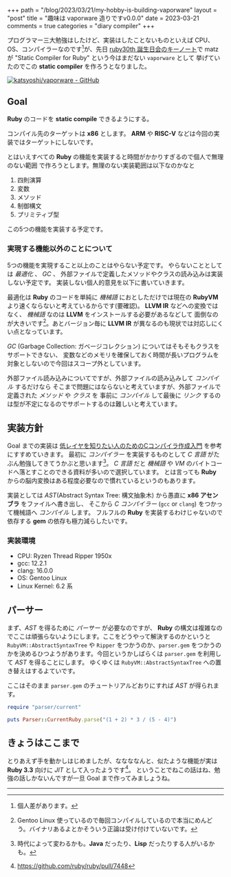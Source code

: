 +++
path = "/blog/2023/03/21/my-hobby-is-building-vaporware"
layout = "post"
title = "趣味は vaporware 造りですv0.0.0"
date = 2023-03-21
comments = true
categories = "diary compiler"
+++

プログラマー三大勉強はしたけど、実装はしたことないものといえば
CPU、OS、コンパイラーなのです[^kojinsa]が、先日 [ruby30th 誕生日会のキーノート](https://www.publickey1.jp/blog/23/ruby30static_compiler_for_ruby.html)で
matz が "Static Compiler for Ruby" という今はまだない `vaporware` として
挙げていたのでこの **static compiler** を作ろうとなりました。

[![katsyoshi/vaporware - GitHub](https://gh-card.dev/repos/katsyoshi/vaporware.svg)](https://github.com/katsyoshi/vaporware)

## Goal

**Ruby** のコードを **static compile** できるようにする。

コンパイル先のターゲットは **x86** とします。 **ARM** や **RISC-V** などは今回の実装ではターゲットにしないです。

とはいえすべての **Ruby** の機能を実装すると時間がかかりすぎるので個人で無理のない範囲
で作ろうとします。無理のない実装範囲は以下なのかなと

1. 四則演算
1. 変数
1. メソッド
1. 制御構文
1. プリミティブ型

この5つの機能を実装する予定です。

### 実現する機能以外のことについて

5つの機能を実現すること以上のことはやらない予定です。
やらないこととしては _最適化_ 、 _GC_ 、 外部ファイルで定義したメソッドやクラスの読み込みは実装しない予定です。
実装しない個人的意見を以下に書いていきます。

最適化は **Ruby** のコードを単純に _機械語_ におとしただけでは現在の **RubyVM**
より速くならないと考えているからです(要確認)。
**LLVM IR** などへの変換ではなく、 _機械語_ なのは **LLVM** をインストールする必要があるなどして
面倒なのが大きいです[^gentoo]。あとバージョン毎に **LLVM IR** が異なるのも現状では対応しにくい点となっています。

_GC_ (Garbage Collection: ガベージコレクション) についてはそもそもクラスをサポートできない、
変数などのメモリを確保しておく時間が長いプログラムを対象としないので今回はスコープ外としています。

外部ファイル読み込みについてですが、外部ファイルの読み込みして _コンパイル_ するだけなら
そこまで問題にはならないと考えていますが、外部ファイルで定義された _メソッド_ や _クラス_ を
事前に _コンパイル_ して最後に _リンク_ するのは型が不定になるのでサポートするのは難しいと考えています。

## 実装方針
Goal までの実装は [低レイヤを知りたい人のためのCコンパイラ作成入門](https://www.sigbus.info/compilerbook) を参考にすすめていきます。
最初に _コンパイラー_ を実装するものとして _C 言語_ がたぶん勉強してきてうかぶと思います[^java]。
_C 言語_ だと _機械語_ や _VM_ のバイトコードへ落とすことのできる資料が多いので選択しています。
とは言っても **Ruby** からの脳内変換はある程度必要なので慣れているというのもあります。

実装としては _AST_(Abstract Syntax Tree: 構文抽象木) から愚直に **x86 アセンブラ** をファイルへ書き出し、
そこから _C コンパイラー_ (`gcc` or `clang`) をつかって機械語へ _コンパイル_ します。
フルフルの **Ruby** を実装するわけじゃないので依存する **gem** の依存も極力減らしたいです。

### 実装環境

- CPU: Ryzen Thread Ripper 1950x
- gcc: 12.2.1
- clang: 16.0.0
- OS: Gentoo Linux
- Linux Kernel: 6.2 系

## パーサー

まず、_AST_ を得るために _パーサー_ が必要なのですが、 **Ruby** の構文は複雑なのでここは頑張らないようにします。ここをどうやって解決するのかというと `RubyVM::AbstractSyntaxTree` や `Ripper` をつかうのか、`parser.gem` をつかうのかを決めるひつようがあります。今回というかしばらくは `parser.gem` を利用して _AST_ を得ることにします。
ゆくゆくは `RubyVM::AbstractSyntaxTree` への置き替えはするよていです。

ここはそのまま `parser.gem` のチュートリアルどおりにすれば _AST_ が得られます。

```ruby
require "parser/current"

puts Parser::CurrentRuby.parse("(1 + 2) * 3 / (5 - 4)")
```

## きょうはここまで

とりあえず手を動かしはじめましたが、ななななんと、似たような機能が実は **Ruby 3.3** 向けに
_JIT_ として入ったようです[^rjit]。
ということでねこの話はね、勉強の話しかないんですが一旦 Goal まで作ってみましょうね。

----

[^kojinsa]: 個人差があります。
[^gentoo]: Gentoo Linux 使っているので毎回コンパイルしているので本当にめんどう。バイナリあるよとかそういう正論は受け付けていないです。
[^java]: 時代によって変わるかも。**Java** だったり、**Lisp** だったりする人がいるかも。
[^rjit]: https://github.com/ruby/ruby/pull/7448
